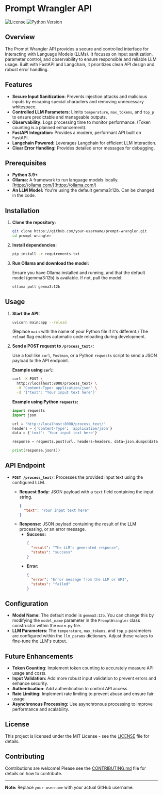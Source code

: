 # Prompt Wrangler API

[![License](https://img.shields.io/license/MIT/master)](https://github.com/your-username/prompt-wrangler/blob/master/LICENSE)
[![Python Version](https://img.shields.io/badge/python-3.9+-informational)](https://www.python.org/)

## Overview

The Prompt Wrangler API provides a secure and controlled interface for interacting with Language Models (LLMs). It focuses on input sanitization, parameter control, and observability to ensure responsible and reliable LLM usage. Built with FastAPI and Langchain, it prioritizes clean API design and robust error handling.

## Features

*   **Secure Input Sanitization:**  Prevents injection attacks and malicious inputs by escaping special characters and removing unnecessary whitespace.
*   **Controlled LLM Parameters:** Limits `temperature`, `max_tokens`, and `top_p` to ensure predictable and manageable outputs.
*   **Observability:** Logs processing time to monitor performance.  (Token counting is a planned enhancement).
*   **FastAPI Integration:** Provides a modern, performant API built on FastAPI.
*   **Langchain Powered:** Leverages Langchain for efficient LLM interaction.
*   **Clear Error Handling:**  Provides detailed error messages for debugging.

## Prerequisites

*   **Python 3.9+**
*   **Ollama:** A framework to run language models locally.  [https://ollama.com/](https://ollama.com/)
*   **An LLM Model:** You're using the default gemma3:12b. Can be changed in the code.

## Installation

1.  **Clone the repository:**

    ```bash
    git clone https://github.com/your-username/prompt-wrangler.git
    cd prompt-wrangler
    ```

2.  **Install dependencies:**

    ```bash
    pip install -r requirements.txt
    ```

3.  **Run Ollama and download the model:**

    Ensure you have Ollama installed and running, and that the default model (gemma3:12b) is available. If not, pull the model:

    ```bash
    ollama pull gemma3:12b
    ```

## Usage

1.  **Start the API:**

    ```bash
    uvicorn main:app --reload
    ```
    (Replace `main` with the name of your Python file if it's different.)  The `--reload` flag enables automatic code reloading during development.

2.  **Send a POST request to `/process_text/`:**

    Use a tool like `curl`, `Postman`, or a Python `requests` script to send a JSON payload to the API endpoint.

    **Example using `curl`:**

    ```bash
    curl -X POST \
      http://localhost:8000/process_text/ \
      -H 'Content-Type: application/json' \
      -d '{"text": "Your input text here"}'
    ```

    **Example using Python `requests`:**

    ```python
    import requests
    import json

    url = "http://localhost:8000/process_text/"
    headers = {'Content-Type': 'application/json'}
    data = {'text': 'Your input text here'}

    response = requests.post(url, headers=headers, data=json.dumps(data))

    print(response.json())
    ```

## API Endpoint

*   **`POST /process_text/`**: Processes the provided input text using the configured LLM.

    *   **Request Body:**  JSON payload with a `text` field containing the input string.
        ```json
        {
          "text": "Your input text here"
        }
        ```
    *   **Response:** JSON payload containing the result of the LLM processing, or an error message.
        *   **Success:**
            ```json
            {
              "result": "The LLM's generated response",
              "status": "success"
            }
            ```
        *   **Error:**
            ```json
            {
              "error": "Error message from the LLM or API",
              "status": "failed"
            }
            ```

## Configuration

*   **Model Name:**  The default model is `gemma3:12b`.  You can change this by modifying the `model_name` parameter in the `PromptWrangler` class constructor within the `main.py` file.
*   **LLM Parameters:** The `temperature`, `max_tokens`, and `top_p` parameters are configured within the `llm_params` dictionary.  Adjust these values to fine-tune the LLM's output.

## Future Enhancements

*   **Token Counting:** Implement token counting to accurately measure API usage and costs.
*   **Input Validation:** Add more robust input validation to prevent errors and enhance security.
*   **Authentication:**  Add authentication to control API access.
*   **Rate Limiting:**  Implement rate limiting to prevent abuse and ensure fair usage.
*   **Asynchronous Processing:**  Use asynchronous processing to improve performance and scalability.

## License

This project is licensed under the MIT License - see the [LICENSE](https://github.com/your-username/prompt-wrangler/blob/master/LICENSE) file for details.

## Contributing

Contributions are welcome! Please see the [CONTRIBUTING.md](https://github.com/your-username/prompt-wrangler/blob/master/CONTRIBUTING.md) file for details on how to contribute.

---

**Note:** Replace `your-username` with your actual GitHub username.